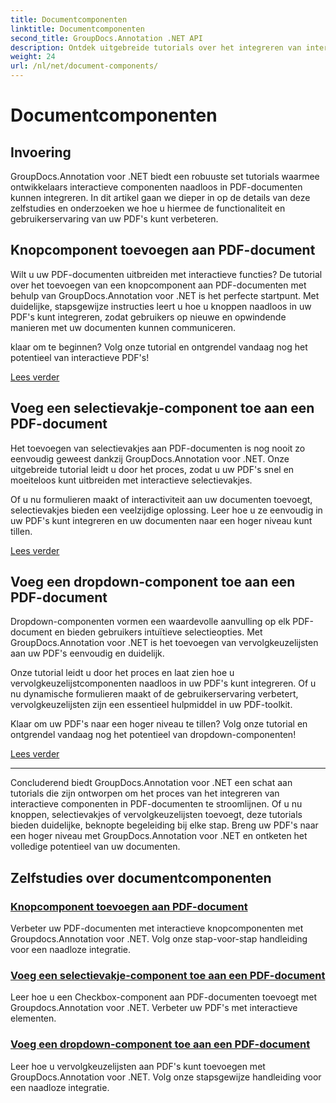 ```yaml
---
title: Documentcomponenten
linktitle: Documentcomponenten
second_title: GroupDocs.Annotation .NET API
description: Ontdek uitgebreide tutorials over het integreren van interactieve componenten zoals knoppen, selectievakjes en vervolgkeuzelijsten in PDF-documenten met behulp van GroupDocs.Annotation .NET.
weight: 24
url: /nl/net/document-components/
---
```


# Documentcomponenten

## Invoering

GroupDocs.Annotation voor .NET biedt een robuuste set tutorials waarmee ontwikkelaars interactieve componenten naadloos in PDF-documenten kunnen integreren. In dit artikel gaan we dieper in op de details van deze zelfstudies en onderzoeken we hoe u hiermee de functionaliteit en gebruikerservaring van uw PDF's kunt verbeteren.

## Knopcomponent toevoegen aan PDF-document

Wilt u uw PDF-documenten uitbreiden met interactieve functies? De tutorial over het toevoegen van een knopcomponent aan PDF-documenten met behulp van GroupDocs.Annotation voor .NET is het perfecte startpunt. Met duidelijke, stapsgewijze instructies leert u hoe u knoppen naadloos in uw PDF's kunt integreren, zodat gebruikers op nieuwe en opwindende manieren met uw documenten kunnen communiceren.

klaar om te beginnen? Volg onze tutorial en ontgrendel vandaag nog het potentieel van interactieve PDF's!

[Lees verder](./add-button-component-to-pdf/)

## Voeg een selectievakje-component toe aan een PDF-document

Het toevoegen van selectievakjes aan PDF-documenten is nog nooit zo eenvoudig geweest dankzij GroupDocs.Annotation voor .NET. Onze uitgebreide tutorial leidt u door het proces, zodat u uw PDF's snel en moeiteloos kunt uitbreiden met interactieve selectievakjes.

Of u nu formulieren maakt of interactiviteit aan uw documenten toevoegt, selectievakjes bieden een veelzijdige oplossing. Leer hoe u ze eenvoudig in uw PDF's kunt integreren en uw documenten naar een hoger niveau kunt tillen.

[Lees verder](./add-checkbox-component-to-pdf/)

## Voeg een dropdown-component toe aan een PDF-document

Dropdown-componenten vormen een waardevolle aanvulling op elk PDF-document en bieden gebruikers intuïtieve selectieopties. Met GroupDocs.Annotation voor .NET is het toevoegen van vervolgkeuzelijsten aan uw PDF's eenvoudig en duidelijk.

Onze tutorial leidt u door het proces en laat zien hoe u vervolgkeuzelijstcomponenten naadloos in uw PDF's kunt integreren. Of u nu dynamische formulieren maakt of de gebruikerservaring verbetert, vervolgkeuzelijsten zijn een essentieel hulpmiddel in uw PDF-toolkit.

Klaar om uw PDF's naar een hoger niveau te tillen? Volg onze tutorial en ontgrendel vandaag nog het potentieel van dropdown-componenten!

[Lees verder](./add-dropdown-component-to-pdf/)

---

Concluderend biedt GroupDocs.Annotation voor .NET een schat aan tutorials die zijn ontworpen om het proces van het integreren van interactieve componenten in PDF-documenten te stroomlijnen. Of u nu knoppen, selectievakjes of vervolgkeuzelijsten toevoegt, deze tutorials bieden duidelijke, beknopte begeleiding bij elke stap. Breng uw PDF's naar een hoger niveau met GroupDocs.Annotation voor .NET en ontketen het volledige potentieel van uw documenten.
## Zelfstudies over documentcomponenten
### [Knopcomponent toevoegen aan PDF-document](./add-button-component-to-pdf/)
Verbeter uw PDF-documenten met interactieve knopcomponenten met Groupdocs.Annotation voor .NET. Volg onze stap-voor-stap handleiding voor een naadloze integratie.
### [Voeg een selectievakje-component toe aan een PDF-document](./add-checkbox-component-to-pdf/)
Leer hoe u een Checkbox-component aan PDF-documenten toevoegt met Groupdocs.Annotation voor .NET. Verbeter uw PDF's met interactieve elementen.
### [Voeg een dropdown-component toe aan een PDF-document](./add-dropdown-component-to-pdf/)
Leer hoe u vervolgkeuzelijsten aan PDF's kunt toevoegen met GroupDocs.Annotation voor .NET. Volg onze stapsgewijze handleiding voor een naadloze integratie.